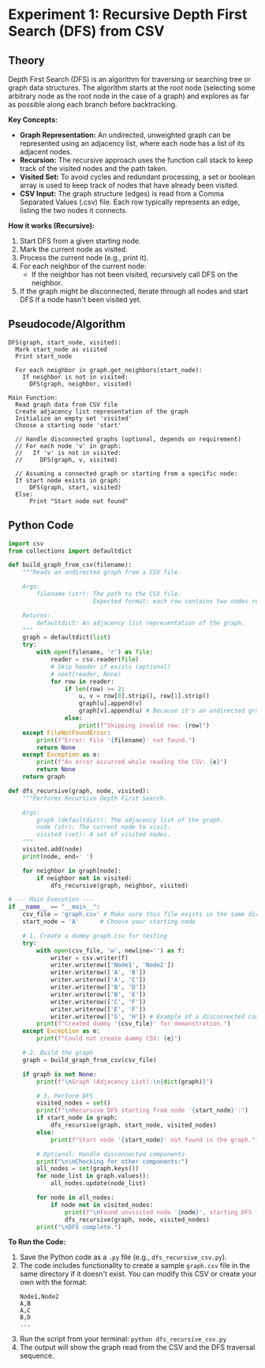 # Experiment 1: Recursive Depth First Search (DFS) from CSV

## Theory

Depth First Search (DFS) is an algorithm for traversing or searching tree or graph data structures. The algorithm starts at the root node (selecting some arbitrary node as the root node in the case of a graph) and explores as far as possible along each branch before backtracking.

**Key Concepts:**

*   **Graph Representation:** An undirected, unweighted graph can be represented using an adjacency list, where each node has a list of its adjacent nodes.
*   **Recursion:** The recursive approach uses the function call stack to keep track of the visited nodes and the path taken.
*   **Visited Set:** To avoid cycles and redundant processing, a set or boolean array is used to keep track of nodes that have already been visited.
*   **CSV Input:** The graph structure (edges) is read from a Comma Separated Values (.csv) file. Each row typically represents an edge, listing the two nodes it connects.

**How it works (Recursive):**

1.  Start DFS from a given starting node.
2.  Mark the current node as visited.
3.  Process the current node (e.g., print it).
4.  For each neighbor of the current node:
    *   If the neighbor has not been visited, recursively call DFS on the neighbor.
5.  If the graph might be disconnected, iterate through all nodes and start DFS if a node hasn't been visited yet.

## Pseudocode/Algorithm

```
DFS(graph, start_node, visited):
  Mark start_node as visited
  Print start_node

  For each neighbor in graph.get_neighbors(start_node):
    If neighbor is not in visited:
      DFS(graph, neighbor, visited)

Main Function:
  Read graph data from CSV file
  Create adjacency list representation of the graph
  Initialize an empty set 'visited'
  Choose a starting node 'start'

  // Handle disconnected graphs (optional, depends on requirement)
  // For each node 'v' in graph:
  //   If 'v' is not in visited:
  //     DFS(graph, v, visited)

  // Assuming a connected graph or starting from a specific node:
  If start node exists in graph:
      DFS(graph, start, visited)
  Else:
      Print "Start node not found"
```

## Python Code

```python
import csv
from collections import defaultdict

def build_graph_from_csv(filename):
    """Reads an undirected graph from a CSV file.

    Args:
        filename (str): The path to the CSV file.
                        Expected format: each row contains two nodes representing an edge.

    Returns:
        defaultdict: An adjacency list representation of the graph.
    """
    graph = defaultdict(list)
    try:
        with open(filename, 'r') as file:
            reader = csv.reader(file)
            # Skip header if exists (optional)
            # next(reader, None)
            for row in reader:
                if len(row) >= 2:
                    u, v = row[0].strip(), row[1].strip()
                    graph[u].append(v)
                    graph[v].append(u) # Because it's an undirected graph
                else:
                    print(f"Skipping invalid row: {row}")
    except FileNotFoundError:
        print(f"Error: File '{filename}' not found.")
        return None
    except Exception as e:
        print(f"An error occurred while reading the CSV: {e}")
        return None
    return graph

def dfs_recursive(graph, node, visited):
    """Performs Recursive Depth First Search.

    Args:
        graph (defaultdict): The adjacency list of the graph.
        node (str): The current node to visit.
        visited (set): A set of visited nodes.
    """
    visited.add(node)
    print(node, end=' ')

    for neighbor in graph[node]:
        if neighbor not in visited:
            dfs_recursive(graph, neighbor, visited)

# --- Main Execution ---
if __name__ == "__main__":
    csv_file = 'graph.csv' # Make sure this file exists in the same directory or provide the full path
    start_node = 'A'      # Choose your starting node

    # 1. Create a dummy graph.csv for testing
    try:
        with open(csv_file, 'w', newline='') as f:
            writer = csv.writer(f)
            writer.writerow(['Node1', 'Node2'])
            writer.writerow(['A', 'B'])
            writer.writerow(['A', 'C'])
            writer.writerow(['B', 'D'])
            writer.writerow(['B', 'E'])
            writer.writerow(['C', 'F'])
            writer.writerow(['E', 'F'])
            writer.writerow(['G', 'H']) # Example of a disconnected component
        print(f"Created dummy '{csv_file}' for demonstration.")
    except Exception as e:
        print(f"Could not create dummy CSV: {e}")

    # 2. Build the graph
    graph = build_graph_from_csv(csv_file)

    if graph is not None:
        print(f"\nGraph (Adjacency List):\n{dict(graph)}")

        # 3. Perform DFS
        visited_nodes = set()
        print(f"\nRecursive DFS starting from node '{start_node}':")
        if start_node in graph:
            dfs_recursive(graph, start_node, visited_nodes)
        else:
            print(f"Start node '{start_node}' not found in the graph.")

        # Optional: Handle disconnected components
        print("\n\nChecking for other components:")
        all_nodes = set(graph.keys())
        for node_list in graph.values():
            all_nodes.update(node_list)

        for node in all_nodes:
            if node not in visited_nodes:
                print(f"\nFound unvisited node '{node}', starting DFS for its component:")
                dfs_recursive(graph, node, visited_nodes)
        print("\nDFS complete.")

```

**To Run the Code:**

1.  Save the Python code as a `.py` file (e.g., `dfs_recursive_csv.py`).
2.  The code includes functionality to create a sample `graph.csv` file in the same directory if it doesn't exist. You can modify this CSV or create your own with the format:
    ```csv
    Node1,Node2
    A,B
    A,C
    B,D
    ...
    ```
3.  Run the script from your terminal: `python dfs_recursive_csv.py`
4.  The output will show the graph read from the CSV and the DFS traversal sequence.